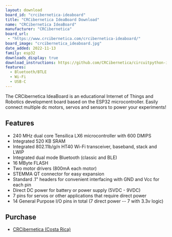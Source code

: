 ```yaml
---
layout: download
board_id: "crcibernetica-ideaboard"
title: "CRCibernetica IdeaBoard Download"
name: "CRCibernetica IdeaBoard"
manufacturer: "CRCibernetica"
board_url:
 - "https://www.crcibernetica.com/crcibernetica-ideaboard/"
board_image: "crcibernetica_ideaboard.jpg"
date_added: 2022-11-13
family: esp32
downloads_display: true
download_instructions: https://github.com/CRCibernetica/circuitpython-ideaboard/wiki/3.-Installation
features:
  - Bluetooth/BTLE
  - Wi-Fi
  - USB-C
---
```


The CRCibernetica IdeaBoard is an educational Internet of Things and Robotics development board based on the ESP32 microcontroller.
Easily connect multiple dc motors, servos and sensors to power your experiments!

## Features

- 240 MHz dual core Tensilica LX6 microcontroller with 600 DMIPS
- Integrated 520 KB SRAM
- Integrated 802.11b/g/n HT40 Wi-Fi transceiver, baseband, stack and LWIP
- Integrated dual mode Bluetooth (classic and BLE)
- 16 MByte FLASH
- Two motor drivers (800mA each motor)
- STEMMA QT connector for easy expansion
- Standard .1" headers for convenient interfacing with GND and Vcc for each pin
- Direct DC power for battery or power supply (5VDC - 9VDC)
- 7 pins for servos or other applications that require direct power
- 14 General Purpose I/O pins in total (7 direct power -- 7 with 3.3v logic)

## Purchase

* [CRCibernetica (Costa Rica)](https://www.crcibernetica.com/crcibernetica-ideaboard/)
